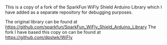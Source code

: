 This is a copy of a fork of the SparkFun WiFly Shield Arduino Library which I have added as a separate repository for debugging purposes.

The original library can be found at https://github.com/sparkfun/SparkFun_WiFly_Shield_Arduino_Library
The fork I have based this copy on can be found at https://github.com/dpslwk/WiFly
